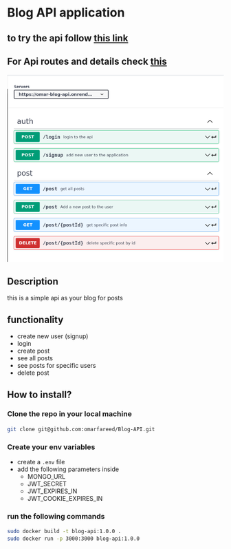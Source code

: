 # Blog API application

## to try the api follow [this link](https://omar-blog-api.onrender.com/post)

## For Api routes and details check [this](https://app.swaggerhub.com/apis/FAREEDOMAR159_1/swagger-blog_app_open_api_1_0_0/1.0.0)

![quick image](./images/routes.png)

## Description

this is a simple api as your blog for posts

## functionality

- create new user (signup)
- login
- create post
- see all posts
- see posts for specific users
- delete post

## How to install?

### Clone the repo in your local machine

```bash
git clone git@github.com:omarfareed/Blog-API.git
```

### Create your env variables

- create a `.env` file
- add the following parameters inside
  - MONGO_URL
  - JWT_SECRET
  - JWT_EXPIRES_IN
  - JWT_COOKIE_EXPIRES_IN

### run the following commands

```bash
sudo docker build -t blog-api:1.0.0 .
sudo docker run -p 3000:3000 blog-api:1.0.0
```
